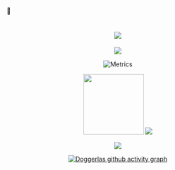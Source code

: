 <!--
**Doggerlas/Doggerlas** is a ✨ _special_ ✨ repository because its `README.md` (this file) appears on your GitHub profile.

Here are some ideas to get you started:

- 🔭 I’m currently working on ...
- 🌱 I’m currently learning ...
- 👯 I’m looking to collaborate on ...
- 🤔 I’m looking for help with ...
- 💬 Ask me about ...
- 📫 How to reach me: ...
- 😄 Pronouns: ...
- ⚡ Fun fact: ...
-->

🤔 <h1 align="center"> <a href="https://sunguoqi.com/"> <img src="https://readme-typing-svg.herokuapp.com/?lines=科研顺利，一帆风顺！&center=true&size=27&color=00FFFF"> </a> </h1>

<div align="center"> <img src="https://visitor-badge.glitch.me/badge?page_id=Doggerlas" /> </div>

<div align="center">  

![Metrics](https://metrics.lecoq.io/Doggerlas?template=classic&base=header%2C%20activity%2C%20community%2C%20repositories%2C%20metadata&base.indepth=false&base.hireable=false&base.skip=false&config.timezone=Etc%2FGMT-8)

 <img height="137px" src="https://github-readme-stats.vercel.app/api?username=Doggerlas&hide_title=true&hide_border=true&show_icons=trueline_height=21&text_color=000&icon_color=000&bg_color=0,ea6161,ffc64d,fffc4d,52fa5a&theme=graywhite" /> <img src="https://github-readme-stats.vercel.app/api/top-langs/?username=Doggerlas&hide_title=true&hide_border=true&layout=compact&langs_count=6&text_color=000&icon_color=fff&bg_color=0,52fa5a,4dfcff,c64dff&theme=graywhite" /> 

<div align="center"> <img src="https://stats.justsong.cn/api/csdn?id=weixin_44848751"> </div>


[![Doggerlas github activity graph](https://github-readme-activity-graph.cyclic.app/graph?username=Doggerlas&theme=github)](https://github.com/ashutosh00710/github-readme-activity-graph)




